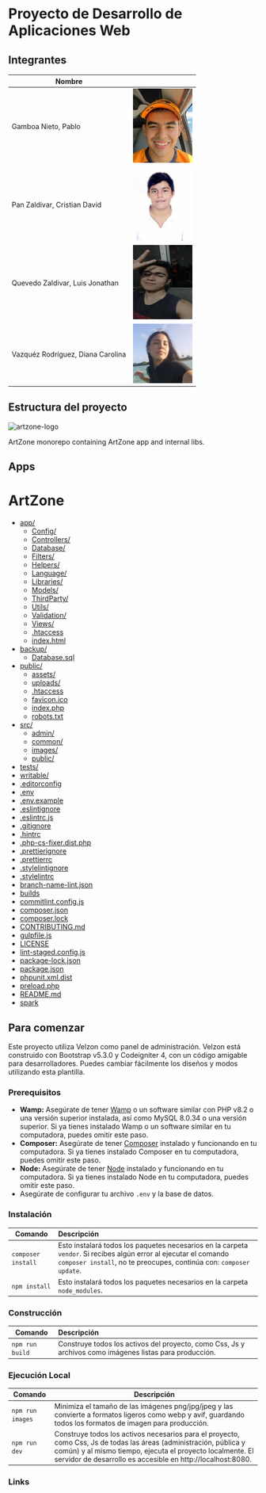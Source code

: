 # Proyecto de Desarrollo de Aplicaciones Web

## Integrantes 

| Nombre | <!-- --> |
|--------|-|
|Gamboa Nieto, Pablo|<img src="./team/ProfilePicPablo2.jpeg" width="120" height="150">|
|Pan Zaldivar, Cristian David| <img src="./team/cristianPan.jpeg" width="120" height="150"> |
|Quevedo Zaldivar, Luis Jonathan| <img src="./team/Luis.jpeg" width="120" height="150">|
|Vazquéz Rodríguez, Diana Carolina| <img src="./team/DianaVazquez.png" width="120" height="120"> |

## Estructura del proyecto

![artzone-logo](https://i.imgur.com/CrwsAB7.png)

ArtZone monorepo containing ArtZone app and internal libs.

## Apps

# ArtZone

- [app/](app)
  - [Config/](app\Config)
  - [Controllers/](app\Controllers)
  - [Database/](app\Database)
  - [Filters/](app\Filters)
  - [Helpers/](app\Helpers)
  - [Language/](app\Language)
  - [Libraries/](app\Libraries)
  - [Models/](app\Models)
  - [ThirdParty/](app\ThirdParty)
  - [Utils/](app\Utils)
  - [Validation/](app\Validation)
  - [Views/](app\Views)
  - [.htaccess](app.htaccess)
  - [index.html](app\index.html)
- [backup/](backup)
  - [Database.sql](backup\Database.sql)
- [public/](public)
  - [assets/](public\assets)
  - [uploads/](public\uploads)
  - [.htaccess](public.htaccess)
  - [favicon.ico](public\favicon.ico)
  - [index.php](public\index.php)
  - [robots.txt](public\robots.txt)
- [src/](src)
  - [admin/](src\admin)
  - [common/](src\common)
  - [images/](src\images)
  - [public/](src\public)
- [tests/](tests)
- [writable/](writable)
- [.editorconfig](.editorconfig)
- [.env](.env)
- [.env.example](.env.example)
- [.eslintignore](.eslintignore)
- [.eslintrc.js](.eslintrc.js)
- [.gitignore](.gitignore)
- [.hintrc](.hintrc)
- [.php-cs-fixer.dist.php](.php-cs-fixer.dist.php)
- [.prettierignore](.prettierignore)
- [.prettierrc](.prettierrc)
- [.stylelintignore](.stylelintignore)
- [.stylelintrc](.stylelintrc)
- [branch-name-lint.json](branch-name-lint.json)
- [builds](builds)
- [commitlint.config.js](commitlint.config.js)
- [composer.json](composer.json)
- [composer.lock](composer.lock)
- [CONTRIBUTING.md](CONTRIBUTING.md)
- [gulpfile.js](gulpfile.js)
- [LICENSE](LICENSE)
- [lint-staged.config.js](lint-staged.config.js)
- [package-lock.json](package-lock.json)
- [package.json](package.json)
- [phpunit.xml.dist](phpunit.xml.dist)
- [preload.php](preload.php)
- [README.md](README.md)
- [spark](spark)

## Para comenzar

Este proyecto utiliza Velzon como panel de administración. Velzon está construido con Bootstrap v5.3.0 y Codeigniter 4, con un código amigable para desarrolladores. Puedes cambiar fácilmente los diseños y modos utilizando esta plantilla.


### Prerequisitos

- **Wamp:** Asegúrate de tener [Wamp](https://www.wampserver.com/en/) o un software similar con PHP v8.2 o una versión superior instalada, así como MySQL 8.0.34 o una versión superior. Si ya tienes instalado Wamp o un software similar en tu computadora, puedes omitir este paso.
- **Composer:** Asegúrate de tener [Composer](https://getcomposer.org/) instalado y funcionando en tu computadora. Si ya tienes instalado Composer en tu computadora, puedes omitir este paso.
- **Node:** Asegúrate de tener [Node](https://nodejs.org/es) instalado y funcionando en tu computadora. Si ya tienes instalado Node en tu computadora, puedes omitir este paso.
- Asegúrate de configurar tu archivo `.env` y la base de datos.


### Instalación

| Comando             | Descripción                                                                                                                                                                               |
| ------------------- | :---------------------------------------------------------------------------------------------------------------------------------------------------------------------------------------- |
| `composer install`  | Esto instalará todos los paquetes necesarios en la carpeta `vendor`. Si recibes algún error al ejecutar el comando `composer install`, no te preocupes, continúa con: `composer update`.     |
| `npm install`       | Esto instalará todos los paquetes necesarios en la carpeta `node_modules`.                                                                                                                 |

### Construcción

| Comando           | Descripción                                                                                  |
| ----------------- | :------------------------------------------------------------------------------------------- |
| `npm run build`   | Construye todos los activos del proyecto, como Css, Js y archivos como imágenes listas para producción. |

### Ejecución Local

| Comando              | Descripción                                                                                                                                                                                                              |
| -------------------- | ------------------------------------------------------------------------------------------------------------------------------------------------------------------------------------------------------------------------ |
| `npm run images`     | Minimiza el tamaño de las imágenes png/jpg/jpeg y las convierte a formatos ligeros como webp y avif, guardando todos los formatos de imagen para producción.                                                              |
| `npm run dev`        | Construye todos los activos necesarios para el proyecto, como Css, Js de todas las áreas (administración, pública y común) y al mismo tiempo, ejecuta el proyecto localmente. El servidor de desarrollo es accesible en http://localhost:8080. |


### Links
